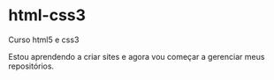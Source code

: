 # html-css3
 Curso html5 e css3

Estou aprendendo a criar sites e agora vou começar a gerenciar meus repositórios.
